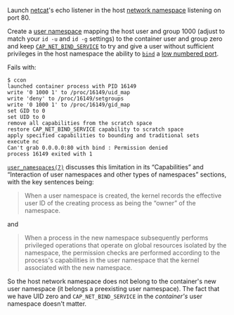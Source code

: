 Launch [netcat][]'s echo listener in the host [network
namespace][namespaces.7] listening on port 80.

Create a [user namespace][user_namespaces.7] mapping the host user and
group 1000 (adjust to match your `id -u` and `id -g` settings) to the
container user and group zero and keep
[`CAP_NET_BIND_SERVICE`][capabilities.7] to try and give a user
without sufficient privileges in the host namespace the ability to
[`bind`][bind.2] a [low numbered port][services.5].

Fails with:

```
$ ccon
launched container process with PID 16149
write '0 1000 1' to /proc/16149/uid_map
write 'deny' to /proc/16149/setgroups
write '0 1000 1' to /proc/16149/gid_map
set GID to 0
set UID to 0
remove all capabilities from the scratch space
restore CAP_NET_BIND_SERVICE capability to scratch space
apply specified capabilities to bounding and traditional sets
execute nc
Can't grab 0.0.0.0:80 with bind : Permission denied
process 16149 exited with 1
```

[`user_namespaces(7)`][user_namespaces.7] discusses this limitation in
its “Capabilities” and “Interaction of user namespaces and other types
of namespaces” sections, with the key sentences being:

> When a user namespace is created, the kernel records the effective
> user ID of the creating process as being the “owner” of the
> namespace.

and

> When a process in the new namespace subsequently performs privileged
> operations that operate on global resources isolated by the
> namespace, the permission checks are performed according to the
> process's capabilities in the user namespace that the kernel
> associated with the new namespace.

So the host network namespace does not belong to the container's new
user namespace (it belongs a preexisting user namespace).  The fact
that we have UID zero and `CAP_NET_BIND_SERVICE` in the *container's*
user namespace doesn't matter.

[netcat]: http://nc110.sourceforge.net/

[bind.2]: http://man7.org/linux/man-pages/man2/bind.2.html
[services.5]: http://man7.org/linux/man-pages/man5/services.5.html
[capabilities.7]: http://man7.org/linux/man-pages/man7/capabilities.7.html
[namespaces.7]: http://man7.org/linux/man-pages/man7/namespaces.7.html
[user_namespaces.7]: http://man7.org/linux/man-pages/man7/user_namespaces.7.html
